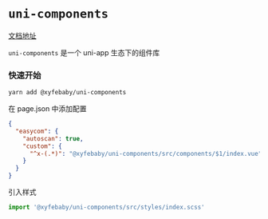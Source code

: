 # `uni-components`

[文档地址](https://xie-yin.github.io/uni-components)

`uni-components` 是一个 uni-app 生态下的组件库

### 快速开始

```bash
yarn add @xyfebaby/uni-components
```

在 page.json 中添加配置

```json
{
  "easycom": {
    "autoscan": true,
    "custom": {
      "^x-(.*)": "@xyfebaby/uni-components/src/components/$1/index.vue"
    }
  }
}
```

引入样式

```js
import '@xyfebaby/uni-components/src/styles/index.scss'
```
